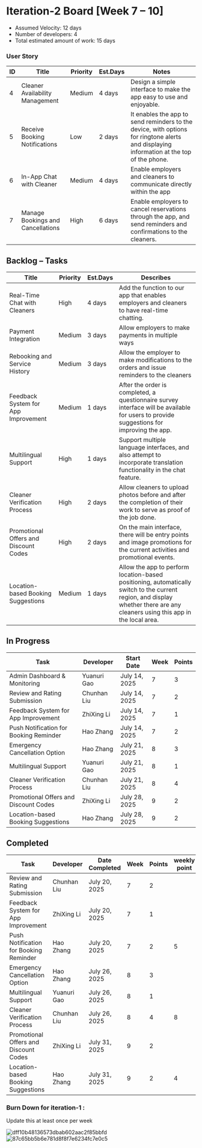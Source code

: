 # Iteration-2 Board [Week 7 – 10] 

* Assumed Velocity: 12 days
* Number of developers: 4
* Total estimated amount of work: 15 days

### User Story

| ID    | Title                             | Priority  | Est.Days  | Notes                                |
| --    | -------------------------------   | --------  | --------- | ------------------------------------ |
| 4     | Cleaner Availability Management   | Medium    | 4 days    | Design a simple interface to make the app easy to use and enjoyable.|
| 5     | Receive Booking Notifications     | Low       | 2 days    | It enables the app to send reminders to the device, with options for ringtone alerts and displaying information at the top of the phone. |
| 6     | In-App Chat with Cleaner          | Medium    | 4 days    | Enable employers and cleaners to communicate directly within the app  |
| 7     | Manage Bookings and Cancellations | High      | 6 days    | Enable employers to cancel reservations through the app, and send reminders and confirmations to the cleaners. |


## Backlog – Tasks
| Title                                         | Priority  |    Est.Days    | Describes                            |
| -----------------------------------------     | ------    |   ----------   | ------------------------------------ |
| Real-Time Chat with Cleaners                  | High      |     4 days     |  Add the function to our app that enables employers and cleaners to have real-time chatting. |
| Payment Integration                           | Medium    |     3 days     |  Allow employers to make payments in multiple ways |
| Rebooking and Service History                 | Medium    |     3 days     |  Allow the employer to make modifications to the orders and issue reminders to the cleaners |
| Feedback System for App Improvement           | Medium    |     1 days     |  After the order is completed, a questionnaire survey interface will be available for users to provide suggestions for improving the app.|
| Multilingual Support                          | High      |     1 days     |  Support multiple language interfaces, and also attempt to incorporate translation functionality in the chat feature.|
| Cleaner Verification Process                  | High      |     2 days     |  Allow cleaners to upload photos before and after the completion of their work to serve as proof of the job done.|
| Promotional Offers and Discount Codes         | High      |     2 days     |  On the main interface, there will be entry points and image promotions for the current activities and promotional events.|
| Location-based Booking Suggestions            | Medium    |     1 days     |  Allow the app to perform location-based positioning, automatically switch to the current region, and display whether there are any cleaners using this app in the local area.|


## In Progress

| Task                                      | Developer         |  Start Date       |   Week    |  Points   |
| ----------------------------------------- | --------------    | -------------     | -------   |  -------  |
| Admin Dashboard & Monitoring              |  Yuanuri Gao      | July 14, 2025     |    7      |     3     |
| Review and Rating Submission              |  Chunhan Liu      | July 14, 2025     |    7      |     2     |
| Feedback System for App Improvement       |  ZhiXing Li       | July 14, 2025     |    7      |     1     |
| Push Notification for Booking Reminder    |  Hao Zhang        | July 14, 2025     |    7      |     2     |
| Emergency Cancellation Option             |  Hao Zhang        | July 21, 2025     |    8      |     3     |
| Multilingual Support                      |  Yuanuri Gao      | July 21, 2025     |    8      |     1     |
| Cleaner Verification Process              |  Chunhan Liu      | July 21, 2025     |    8      |     4     |
| Promotional Offers and Discount Codes     |  ZhiXing Li       | July 28, 2025     |    9      |     2     |
| Location-based Booking Suggestions        |  Hao Zhang        | July 28, 2025     |    9      |     2     |

## Completed
| Task                                      | Developer         | Date Completed    |   Week    |  Points   | weekly point  |
| ----------------------------------------- | --------------    | -------------     | -------   |  -------  | ------------- |
| Review and Rating Submission              |  Chunhan Liu      | July 20, 2025     |    7      |     2     |               |
| Feedback System for App Improvement       |  ZhiXing Li       | July 20, 2025     |    7      |     1     |               |
| Push Notification for Booking Reminder    |  Hao Zhang        | July 20, 2025     |    7      |     2     |       5       |
| Emergency Cancellation Option             |  Hao Zhang        | July 26, 2025     |    8      |     3     |               |
| Multilingual Support                      |  Yuanuri Gao      | July 26, 2025     |    8      |     1     |               |
| Cleaner Verification Process              |  Chunhan Liu      | July 26, 2025     |    8      |     4     |       8       |
| Promotional Offers and Discount Codes     |  ZhiXing Li       | July 31, 2025     |    9      |     2     |               |
| Location-based Booking Suggestions        |  Hao Zhang        | July 31, 2025     |    9      |     2     |       4       |

### Burn Down for iteration-1 :
Update this at least once per week

![dff10b48136573dbab602aac2f85bbfd](https://github.com/user-attachments/assets/edc90155-f287-4e14-a1da-e630371f1200)
![87c65bb5b6e781d8f8f7e6234fc7e0c5](https://github.com/user-attachments/assets/76d37a66-ebd6-4a60-9cba-d9204b45f941)



